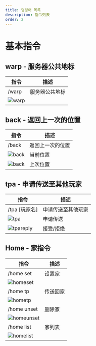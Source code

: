 ```yaml
---
title: 명령어 목록
description: 指令列表
order: 2
---
```


# 基本指令

## warp - 服务器公共地标

| 指令 | 描述 |
| --- | --- |
| /warp | 服务器公共地标 |
| ![warp](/assets/GameplayGuide/command-list/command-list01.png) | |

## back - 返回上一次的位置

| 指令 | 描述 |
| --- | --- |
| /back | 返回上一次的位置 | 
| ![back](/assets/GameplayGuide/command-list/command-list02.png) | 当前位置 |
| ![back](/assets/GameplayGuide/command-list/command-list03.png) | 上次位置 |




## tpa - 申请传送至其他玩家
| 指令 | 描述 |
| --- | --- |
| /tpa \[玩家名\] | 申请传送至其他玩家 |
| ![tpa](/assets/GameplayGuide/command-list/command-list04.png) | 申请传送 |
| ![tpareply](/assets/GameplayGuide/command-list/command-list05.png) | 接受/拒绝 |



## Home - 家指令
| 指令 | 描述 |
| --- | --- |
| /home set | 设置家 |
| ![homeset](/assets/GameplayGuide/command-list/command-list06.png) | |
| /home tp | 传送回家 |
| ![hometp](/assets/GameplayGuide/command-list/command-list07.png) | |
| /home unset | 删除家 |
| ![homeunset](/assets/GameplayGuide/command-list/command-list08.png) | |
| /home list | 家列表 |
| ![homelist](/assets/GameplayGuide/command-list/command-list09.png) | |


<Contributors />

<GitHistoryInformation />
